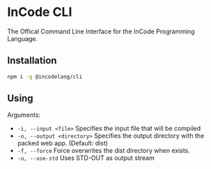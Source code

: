 # InCode CLI
The Offical Command Line Interface for the InCode Programming Language.

## Installation

```sh
npm i -g @incodelang/cli
```

## Using

Arguments:
- ``-i, --input <file>`` Specifies the input file that will be compiled
- ``-o, --output <directory>`` Specifies the output directory with the packed web app. (Default: dist)
- ``-f, --force`` Force overwrites the dist directory when exists.
- ``-u, --use-std`` Uses STD-OUT as output stream
